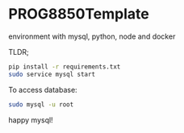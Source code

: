 # PROG8850Template
environment with mysql, python, node and docker

TLDR;

```bash
pip install -r requirements.txt
sudo service mysql start
```

To access database:

```bash
sudo mysql -u root
```

happy mysql!
